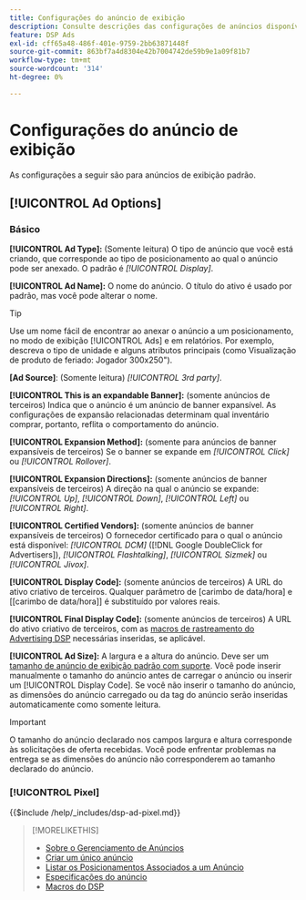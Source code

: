 ```yaml
---
title: Configurações do anúncio de exibição
description: Consulte descrições das configurações de anúncios disponíveis para exibir anúncios.
feature: DSP Ads
exl-id: cff65a48-486f-401e-9759-2bb63871448f
source-git-commit: 863bf7a4d8304e42b7004742de59b9e1a09f81b7
workflow-type: tm+mt
source-wordcount: '314'
ht-degree: 0%

---
```


# Configurações do anúncio de exibição

As configurações a seguir são para anúncios de exibição padrão.

## [!UICONTROL Ad Options]

### Básico

**[!UICONTROL Ad Type]:** (Somente leitura) O tipo de anúncio que você está criando, que corresponde ao tipo de posicionamento ao qual o anúncio pode ser anexado. O padrão é *[!UICONTROL Display]*.

**[!UICONTROL Ad Name]:** O nome do anúncio. O título do ativo é usado por padrão, mas você pode alterar o nome.

>[!TIP]
>
> Use um nome fácil de encontrar ao anexar o anúncio a um posicionamento, no modo de exibição [!UICONTROL Ads] e em relatórios. Por exemplo, descreva o tipo de unidade e alguns atributos principais (como Visualização de produto de feriado: Jogador 300x250&quot;).

**\[Ad Source\]**: (Somente leitura) *[!UICONTROL 3rd party]*.

**[!UICONTROL This is an expandable Banner]:** (somente anúncios de terceiros) Indica que o anúncio é um anúncio de banner expansível. As configurações de expansão relacionadas determinam qual inventário comprar, portanto, reflita o comportamento do anúncio.

**[!UICONTROL Expansion Method]:** (somente para anúncios de banner expansíveis de terceiros) Se o banner se expande em *[!UICONTROL Click]* ou *[!UICONTROL Rollover]*.

**[!UICONTROL Expansion Directions]:** (somente anúncios de banner expansíveis de terceiros) A direção na qual o anúncio se expande: *[!UICONTROL Up]*, *[!UICONTROL Down]*, *[!UICONTROL Left]* ou *[!UICONTROL Right]*.

**[!UICONTROL Certified Vendors]:** (somente anúncios de banner expansíveis de terceiros) O fornecedor certificado para o qual o anúncio está disponível: *[!UICONTROL DCM]* ([!DNL Google DoubleClick for Advertisers]), *[!UICONTROL Flashtalking]*, *[!UICONTROL Sizmek]* ou *[!UICONTROL Jivox]*.

**[!UICONTROL Display Code]:** (somente anúncios de terceiros) A URL do ativo criativo de terceiros. Qualquer parâmetro de [carimbo de data/hora] e [[carimbo de data/hora]] é substituído por valores reais.

**[!UICONTROL Final Display Code]:** (somente anúncios de terceiros) A URL do ativo criativo de terceiros, com as [macros de rastreamento do Advertising DSP](/help/dsp/campaign-management/macros.md) necessárias inseridas, se aplicável.

**[!UICONTROL Ad Size]:** A largura e a altura do anúncio. Deve ser um [tamanho de anúncio de exibição padrão com suporte](ad-specs.md). Você pode inserir manualmente o tamanho do anúncio antes de carregar o anúncio ou inserir um [!UICONTROL Display Code]. Se você não inserir o tamanho do anúncio, as dimensões do anúncio carregado ou da tag do anúncio serão inseridas automaticamente como somente leitura.

>[!IMPORTANT]
>
> O tamanho do anúncio declarado nos campos largura e altura corresponde às solicitações de oferta recebidas. Você pode enfrentar problemas na entrega se as dimensões do anúncio não corresponderem ao tamanho declarado do anúncio.

### [!UICONTROL Pixel]

<!-- **[!UICONTROL Pixel]:** -->

{{$include /help/_includes/dsp-ad-pixel.md}}

>[!MORELIKETHIS]
>
>* [Sobre o Gerenciamento de Anúncios](ad-about.md)
>* [Criar um único anúncio](ad-create.md)
>* [Listar os Posicionamentos Associados a um Anúncio](ad-list-placements.md)
>* [Especificações do anúncio](ad-specs.md)
>* [Macros do DSP](/help/dsp/campaign-management/macros.md)
